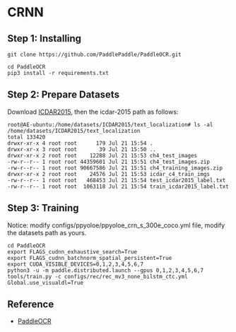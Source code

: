 # CRNN


## Step 1: Installing
```
git clone https://github.com/PaddlePaddle/PaddleOCR.git
```

```
cd PaddleOCR
pip3 install -r requirements.txt
```

## Step 2: Prepare Datasets
Download [ICDAR2015](https://paperswithcode.com/dataset/icdar-2015), then the icdar-2015 path as follows:
```
root@AE-ubuntu:/home/datasets/ICDAR2015/text_localization# ls -al /home/datasets/ICDAR2015/text_localization
total 133420
drwxr-xr-x 4 root root      179 Jul 21 15:54 .
drwxr-xr-x 3 root root       39 Jul 21 15:50 ..
drwxr-xr-x 2 root root    12288 Jul 21 15:53 ch4_test_images
-rw-r--r-- 1 root root 44359601 Jul 21 15:51 ch4_test_images.zip
-rw-r--r-- 1 root root 90667586 Jul 21 15:51 ch4_training_images.zip
drwxr-xr-x 2 root root    24576 Jul 21 15:53 icdar_c4_train_imgs
-rw-r--r-- 1 root root   468453 Jul 21 15:54 test_icdar2015_label.txt
-rw-r--r-- 1 root root  1063118 Jul 21 15:54 train_icdar2015_label.txt
```

## Step 3: Training
Notice: modify configs/ppyoloe/ppyoloe_crn_s_300e_coco.yml file, modify the datasets path as yours.
```
cd PaddleOCR
export FLAGS_cudnn_exhaustive_search=True
export FLAGS_cudnn_batchnorm_spatial_persistent=True
export CUDA_VISIBLE_DEVICES=0,1,2,3,4,5,6,7
python3 -u -m paddle.distributed.launch --gpus 0,1,2,3,4,5,6,7  tools/train.py -c configs/rec/rec_mv3_none_bilstm_ctc.yml Global.use_visualdl=True
```

## Reference
- [PaddleOCR](https://github.com/PaddlePaddle/PaddleOCR)